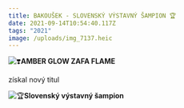 ```yaml
---
title: BAKOUŠEK - SLOVENSKÝ VÝSTAVNÝ ŠAMPION ﻿🏆
date: 2021-09-14T10:54:40.117Z
tags: "2021"
image: /uploads/img_7137.heic
---
```

![❣️](https://static.xx.fbcdn.net/images/emoji.php/v9/teb/1/16/2763.png)**AMBER GLOW ZAFA FLAME**

získal nový titul 

![🏆](https://static.xx.fbcdn.net/images/emoji.php/v9/tbe/1/16/1f3c6.png)**Slovenský výstavný šampion**